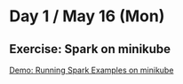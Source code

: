 # Day 1 / May 16 (Mon)

## Exercise: Spark on minikube

[Demo: Running Spark Examples on minikube](https://jaceklaskowski.github.io/spark-kubernetes-book/demo/running-spark-examples-on-minikube/)

